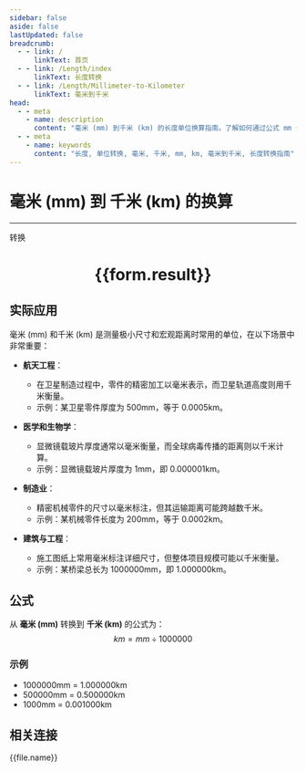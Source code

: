 ```yaml
---
sidebar: false
aside: false
lastUpdated: false
breadcrumb:
  - - link: /
      linkText: 首页
  - - link: /Length/index
      linkText: 长度转换
  - - link: /Length/Millimeter-to-Kilometer
      linkText: 毫米到千米
head:
  - - meta
    - name: description
      content: "毫米 (mm) 到千米 (km) 的长度单位换算指南。了解如何通过公式 mm ÷ 1000000 转换为千米。"
  - - meta
    - name: keywords
      content: "长度, 单位转换, 毫米, 千米, mm, km, 毫米到千米, 长度转换指南"
---
```

# 毫米 (mm) 到 千米 (km) 的换算
---
<script setup>
import { onMounted, reactive, inject, ref } from 'vue'
import { NButton, NForm, NFormItem, NInput, NInputNumber, NSelect, NCard, useMessage,NGrid ,NGi } from 'naive-ui'
import { defineClientComponent } from 'vitepress'
import { Length } from '../../files';

const convert = inject('convert')

const form = reactive({
  number: null,
  result: '',
})

const convertHandler = () => {
  if (form.number !== null && !isNaN(form.number)) {
    const convertedValue = parseFloat(form.number) / 1000000
    form.result = `${form.number}mm = ${convertedValue.toFixed(6)}km`
  } else {
    form.result = '请输入有效的数值。'
  }
}
</script>

<n-form size="large" :model="form">
  <n-form-item label="毫米 (mm)">
    <n-input-number v-model:value="form.number" placeholder="输入毫米" style="width: 100%" />
  </n-form-item>
  <n-form-item>
    <n-button type="primary" @click="convertHandler" block>转换</n-button>
  </n-form-item>
</n-form>

<n-card  embedded :bordered="false" hoverable>
  <div  style="text-align:center">
    <h1>{{form.result}}</h1>
  </div>
</n-card>

## 实际应用

毫米 (mm) 和千米 (km) 是测量极小尺寸和宏观距离时常用的单位，在以下场景中非常重要：

- **航天工程**：
  - 在卫星制造过程中，零件的精密加工以毫米表示，而卫星轨道高度则用千米衡量。
  - 示例：某卫星零件厚度为 500mm，等于 0.0005km。

- **医学和生物学**：
  - 显微镜载玻片厚度通常以毫米衡量，而全球病毒传播的距离则以千米计算。
  - 示例：显微镜载玻片厚度为 1mm，即 0.000001km。

- **制造业**：
  - 精密机械零件的尺寸以毫米标注，但其运输距离可能跨越数千米。
  - 示例：某机械零件长度为 200mm，等于 0.0002km。

- **建筑与工程**：
  - 施工图纸上常用毫米标注详细尺寸，但整体项目规模可能以千米衡量。
  - 示例：某桥梁总长为 1000000mm，即 1.000000km。

## 公式

从 **毫米 (mm)** 转换到 **千米 (km)** 的公式为：
$$ km = mm \div 1000000 $$

### 示例
- 1000000mm = 1.000000km
- 500000mm = 0.500000km
- 1000mm = 0.001000km

## 相关连接
<n-grid x-gap="12" :cols="4">
  <n-gi v-for="(file, index) in Length" :key="index">
    <n-button
      text
      tag="a"
      :href="file.path"
      type="primary"
    >
      {{file.name}}
    </n-button>
  </n-gi>
</n-grid>